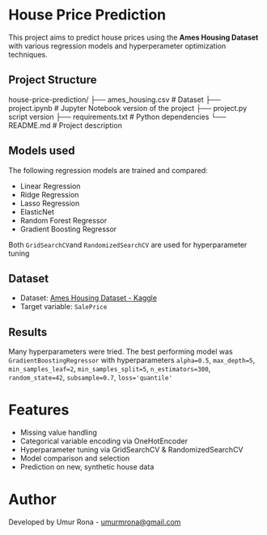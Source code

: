 # House Price Prediction

This project aims to predict house prices using the **Ames Housing Dataset** with various regression models and hyperperameter optimization techniques.

## Project Structure

house-price-prediction/
├── ames_housing.csv # Dataset
├── project.ipynb # Jupyter Notebook version of the project
├── project.py script version
├── requirements.txt # Python dependencies
└── README.md # Project description

## Models used

The following regression models are trained and compared:

- Linear Regression
- Ridge Regression
- Lasso Regression
- ElasticNet
- Random Forest Regressor
- Gradient Boosting Regressor

Both `GridSearchCV`and `RandomizedSearchCV` are used for hyperparameter tuning

## Dataset
- Dataset: [Ames Housing Dataset - Kaggle](https://www.kaggle.com/datasets/prevek18/ames-housing-dataset)
- Target variable: `SalePrice`

## Results

Many hyperparameters were tried. The best performing model was `GradientBoostingRegressor` with hyperparameters `alpha=0.5`, `max_depth=5`, `min_samples_leaf=2`, `min_samples_split=5`, `n_estimators=300`, `random_state=42`, `subsample=0.7`, `loss='quantile'`

# Features

- Missing value handling
- Categorical variable encoding via OneHotEncoder
- Hyperparameter tuning via GridSearchCV & RandomizedSearchCV
- Model comparison and selection
- Prediction on new, synthetic house data

# Author
Developed by Umur Rona - umurmrona@gmail.com
